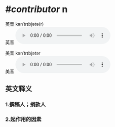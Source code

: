 # ***\#contributor*** n
英音 kənˈtrɪbjətə(r)  
英音
<audio src="./media/contributor1_AAC.aac" controls="controls"></audio>

美音 kənˈtrɪbjətər  
美音
<audio src="./media/contributor2_AAC.aac" controls="controls"></audio>



  

英文释义
---
### 1.**撰稿人；捐款人**  

### 2.**起作用的因素**  


